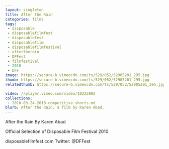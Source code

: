 ```yaml
---
layout: singleton
title: After the Rain
categories: films
tags:
 - disposable
 - disposablefilmfest
 - disposablefest
 - disposablefilm
 - disposablefilmfestival
 - aftertherain
 - DFFest
 - filmfestival
 - 2010
 - DFF
image: https://secure-b.vimeocdn.com/ts/529/052/52905201_295.jpg
thumb: https://secure-b.vimeocdn.com/ts/529/052/52905201_295.jpg
relatedthumb: https://secure-b.vimeocdn.com/ts/529/052/52905201_295.jpg

video: //player.vimeo.com/video/10225002
collections:
 - 2010-03-24-2010-competitive-shorts.md
blurb: After the Rain, a film by Karen Abad.
---
```


After the Rain
By Karen Abad

Official Selection of Disposable Film Festival 2010

disposablefilmfest.com
Twitter: @DFFest